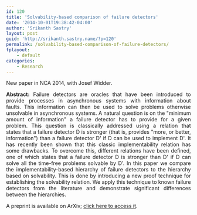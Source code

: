 ```yaml
---
id: 120
title: 'Solvability-based comparison of failure detectors'
date: '2014-10-01T19:38:42-04:00'
author: 'Srikanth Sastry'
layout: post
guid: 'http://srikanth.sastry.name/?p=120'
permalink: /solvability-based-comparison-of-failure-detectors/
fplayout:
    - default
categories:
    - Research
---
```


New paper in NCA 2014, with Josef Widder.
<p style="text-align: justify;"><strong>Abstract:</strong> Failure detectors are oracles that have been introduced to provide processes in asynchronous systems with information about faults. This information can then be used to solve problems otherwise unsolvable in asynchronous systems. A natural question is on the "minimum amount of information" a failure detector has to provide for a given problem. This question is classically addressed using a relation that states that a failure detector D is stronger (that is, provides "more, or better, information") than a failure detector D' if D can be used to implement D'. It has recently been shown that this classic implementability relation has some drawbacks. To overcome this, different relations have been defined, one of which states that a failure detector D is stronger than D' if D can solve all the time-free problems solvable by D'. In this paper we compare the implementability-based hierarchy of failure detectors to the hierarchy based on solvability. This is done by introducing a new proof technique for establishing the solvability relation. We apply this technique to known failure detectors from the literature and demonstrate significant differences between the hierarchies.</p>
<p style="text-align: justify;">A preprint is available on ArXiv; <a title="ArXiv link to &quot;Solvability-based comparison of failure detector&quot;" href="http://arxiv.org/abs/1407.3286" target="_blank">click here to access it</a>.</p>